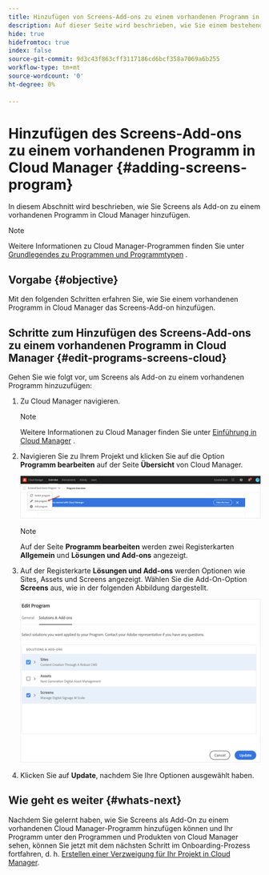```yaml
---
title: Hinzufügen von Screens-Add-ons zu einem vorhandenen Programm in Cloud Manager
description: Auf dieser Seite wird beschrieben, wie Sie einem bestehenden Programm in Cloud Manager für Screens as a Cloud Service ein Screens-Add-on hinzufügen.
hide: true
hidefromtoc: true
index: false
source-git-commit: 9d3c43f863cff3117186cd6bcf358a7069a6b255
workflow-type: tm+mt
source-wordcount: '0'
ht-degree: 0%

---
```



# Hinzufügen des Screens-Add-ons zu einem vorhandenen Programm in Cloud Manager {#adding-screens-program}

In diesem Abschnitt wird beschrieben, wie Sie Screens als Add-on zu einem vorhandenen Programm in Cloud Manager hinzufügen.

>[!NOTE]
>Weitere Informationen zu Cloud Manager-Programmen finden Sie unter [Grundlegendes zu Programmen und Programmtypen](https://experienceleague.adobe.com/docs/experience-manager-cloud-service/onboarding/getting-access/understand-program-types.html?lang=en) .

## Vorgabe {#objective}

Mit den folgenden Schritten erfahren Sie, wie Sie einem vorhandenen Programm in Cloud Manager das Screens-Add-on hinzufügen.

## Schritte zum Hinzufügen des Screens-Add-ons zu einem vorhandenen Programm in Cloud Manager {#edit-programs-screens-cloud}

Gehen Sie wie folgt vor, um Screens als Add-on zu einem vorhandenen Programm hinzuzufügen:

1. Zu Cloud Manager navigieren.

   >[!NOTE]
   >Weitere Informationen zu Cloud Manager finden Sie unter [Einführung in Cloud Manager](https://experienceleague.adobe.com/docs/experience-manager-cloud-service/onboarding/onboarding-concepts/cloud-manager-introduction.html?lang=en) .

1. Navigieren Sie zu Ihrem Projekt und klicken Sie auf die Option **Programm bearbeiten** auf der Seite **Übersicht** von Cloud Manager.

   ![image](/help/screens-cloud/assets/onboarding/add-onexisting1.png)

   >[!NOTE]
   >Auf der Seite **Programm bearbeiten** werden zwei Registerkarten **Allgemein** und **Lösungen und Add-ons** angezeigt.

1. Auf der Registerkarte **Lösungen und Add-ons** werden Optionen wie Sites, Assets und Screens angezeigt. Wählen Sie die Add-On-Option **Screens** aus, wie in der folgenden Abbildung dargestellt.

   ![image](/help/screens-cloud/assets/onboarding/add-onexisting2.png)

1. Klicken Sie auf **Update**, nachdem Sie Ihre Optionen ausgewählt haben.

## Wie geht es weiter {#whats-next}

Nachdem Sie gelernt haben, wie Sie Screens als Add-On zu einem vorhandenen Cloud Manager-Programm hinzufügen können und Ihr Programm unter den Programmen und Produkten von Cloud Manager sehen, können Sie jetzt mit dem nächsten Schritt im Onboarding-Prozess fortfahren, d. h. [Erstellen einer Verzweigung für Ihr Projekt in Cloud Manager](/help/screens-cloud/onboarding-screens-cloud/creating-a-branch.md).